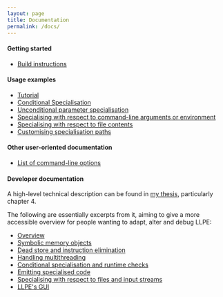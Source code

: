 ```yaml
---
layout: page
title: Documentation
permalink: /docs/
---
```


#### Getting started

* [Build instructions](/build/)

#### Usage examples

* [Tutorial](/tutorial/)
* [Conditional Specialisation](/conditionalspec/)
* [Unconditional parameter specialisation](/uncondspec/)
* [Specialising with respect to command-line arguments or environment](/argvspec/)
* [Specialising with respect to file contents](/filespec/)
* [Customising specialisation paths](/specpaths/)

#### Other user-oriented documentation

* [List of command-line options](/commandline/)

#### Developer documentation

A high-level technical description can be found in [my thesis](http://www.cl.cam.ac.uk/techreports/UCAM-CL-TR-865.pdf), particularly chapter 4.

The following are essentially excerpts from it, aiming to give a more accessible overview for people wanting to adapt, alter and debug LLPE:

* [Overview](/devdocs-overview/)
* [Symbolic memory objects](/devdocs-memory/)
* [Dead store and instruction elimination](/devdocs-dse/)
* [Handling multithreading](/devdocs-tl/)
* [Conditional specialisation and runtime checks](/devdocs-conditional/)
* [Emitting specialised code](/devdocs-save/)
* [Specialising with respect to files and input streams](/devdocs-vfs/)
* [LLPE's GUI](/devdocs-gui/)






